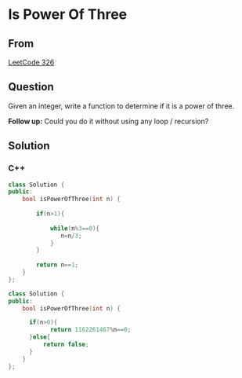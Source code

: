 # Is Power Of Three





## From

[LeetCode 326](https://leetcode.com/problems/power-of-three/description/)





## Question

Given an integer, write a function to determine if it is a power of three.

**Follow up:**
Could you do it without using any loop / recursion?




## Solution  



### C++

```c++
class Solution {
public:
    bool isPowerOfThree(int n) {
        
        if(n>1){
            
            while(n%3==0){
               n=n/3;
            }
        }
        
        return n==1;
    }
};
```



```c++
class Solution {
public:
    bool isPowerOfThree(int n) {

      if(n>0){
            return 1162261467%n==0;
      }else{
          return false;
      }
	}
};
```

